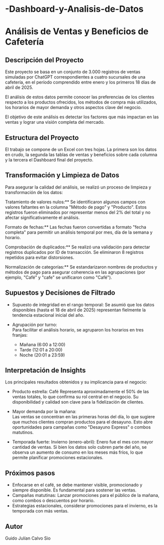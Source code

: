 # -Dashboard-y-Analisis-de-Datos

# Análisis de Ventas y Beneficios de Cafetería

## Descripción del Proyecto

Este proyecto se basa en un conjunto de 3.000 registros de ventas simuladas por ChatGPT correspondientes a cuatro sucursales de una cafetería, en el período comprendido entre enero y los primeros 18 días de abril de 2025. 

El análisis de estos datos permite conocer las preferencias de los clientes respecto a los productos ofrecidos, los métodos de compra más utilizados, los horarios de mayor demanda y otros aspectos clave del negocio. 

El objetivo de este análisis es detectar los factores que más impactan en las ventas y lograr una visión completa del mercado.

## Estructura del Proyecto

El trabajo se compone de un Excel con tres hojas. La primera son los datos en crudo, la segunda las tablas de ventas y beneficios sobre cada columna y la tercera el Dashboard final del proyecto.

## Transformación y Limpieza de Datos

Para asegurar la calidad del análisis, se realizó un proceso de limpieza y transformación de los datos:

Tratamiento de valores nulos:** Se identificaron algunos campos con valores faltantes en la columna "Método de pago" y "Producto". Estos registros fueron eliminados por representar menos del 2% del total y no afectar significativamente el análisis.
  
Formato de fechas:** Las fechas fueron convertidas a formato "fecha completa" para permitir un análisis temporal por mes, día de la semana y horario.

Comprobación de duplicados:** Se realizó una validación para detectar registros duplicados por ID de transacción. Se eliminaron 8 registros repetidos para evitar distorsiones.

Normalización de categorías:** Se estandarizaron nombres de productos y métodos de pago para asegurar coherencia en las agrupaciones (por ejemplo, "Café" y "cafe" se unificaron como "Café").

## Supuestos y Decisiones de Filtrado

- Supuesto de integridad en el rango temporal:
  Se asumió que los datos disponibles (hasta el 18 de abril de 2025) representan fielmente la tendencia estacional inicial del año.

- Agrupación por turno:  
  Para facilitar el análisis horario, se agruparon los horarios en tres franjas:  
  - Mañana (6:00 a 12:00)  
  - Tarde (12:01 a 20:00)  
  - Noche (20:01 a 23:59)

## Interpretación de Insights

Los principales resultados obtenidos y su implicancia para el negocio:

- Producto estrella: Café
  Representa aproximadamente el 50% de las ventas totales, lo que confirma su rol central en el negocio. Su disponibilidad y calidad son clave para la fidelización de clientes.

- Mayor demanda por la mañana:  
  Las ventas se concentran en las primeras horas del día, lo que sugiere que muchos clientes compran productos para el desayuno. Esto abre oportunidades para campañas como "Desayuno Express" o combos matutinos.

- Temporada fuerte: Invierno (enero-abril):
  Enero fue el mes con mayor cantidad de ventas. Si bien los datos solo cubren parte del año, se observa un aumento de consumo en los meses más fríos, lo que permite planificar promociones estacionales.

## Próximos pasos

- Enfocarse en el café, se debe mantener visible, promocionado y siempre disponible. Es fundamental para sostener las ventas.
- Campañas matutinas: Lanzar promociones para el público de la mañana, como combos o descuentos por horario.
- Estrategias estacionales, considerar promociones para el invierno, es la temporada con más ventas.

## Autor

Guido Julían Calvo Sio
